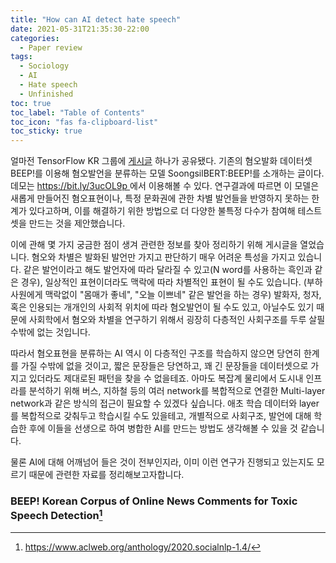 ```yaml
---
title: "How can AI detect hate speech"
date: 2021-05-31T21:35:30-22:00
categories:
  - Paper review
tags:
  - Sociology
  - AI
  - Hate speech
  - Unfinished
toc: true
toc_label: "Table of Contents"
toc_icon: "fas fa-clipboard-list"
toc_sticky: true
---
```


얼마전 TensorFlow KR 그룹에 [게시글](https://www.facebook.com/groups/TensorFlowKR/permalink/1492216937786026/?__cft__[0]=AZWtg5JcanG8KnfFNgyo5-uEQmYiE6ikM3Wg15A307Jw_QU-jlVznNcNbBpqK_lfzDzgH0gEqw23YKq4Dks3nOwJe5vkXLLLqZNwy0zl2hX2iB75u3bErj2iwDCBOYbbCw9uVSfWmWGw8yWkwgm7Pn8j9SoJCaAEUR5Gr5dWAJ1_zZHdGIU3el_E_UZY0SyCpV8&__tn__=%2CO%2CP-R) 하나가 공유됐다. 기존의 혐오발화 데이터셋 BEEP!를 이용해 혐오발언을 분류하는 모델 SoongsilBERT:BEEP!를 소개하는 글이다. 데모는 [https://bit.ly/3ucOL9p
](https://bit.ly/3ucOL9p
)에서 이용해볼 수 있다. 연구결과에 따르면 이 모델은 새롭게 만들어진 혐오표현이나, 특정 문화권에 관한 차별 발언들을 반영하지 못하는 한계가 있다고하며, 이를 해결하기 위한 방법으로 더 다양한 불특정 다수가 참여해 테스트 셋을 만드는 것을 제안했습니다. 

이에 관해 몇 가지 궁금한 점이 생겨 관련한 정보를 찾아 정리하기 위해 게시글을 열었습니다.
혐오와 차별은 발화된 발언만 가지고 판단하기 매우 어려운 특성을 가지고 있습니다.
같은 발언이라고 해도 발언자에 따라 달라질 수 있고(N word를 사용하는 흑인과 같은 경우), 일상적인 표현이더라도 맥락에 따라 차별적인 표현이 될 수도 있습니다. (부하 사원에게 맥락없이 "몸매가 좋네", "오늘 이쁘네" 같은 발언을 하는 경우)
발화자, 청자, 혹은 인용되는 개개인의 사회적 위치에 따라 혐오발언이 될 수도 있고, 아닐수도 있기 때문에 사회학에서 혐오와 차별을 연구하기 위해서 굉장히 다층적인 사회구조를 두루 살필 수밖에 없는 것입니다. 

따라서 혐오표현을 분류하는 AI 역시 이 다층적인 구조를 학습하지 않으면 당연히 한계를 가질 수밖에 없을 것이고, 짧은 문장들은 당연하고, 꽤 긴 문장들을 데이터셋으로 가지고 있더라도 제대로된 패턴을 찾을 수 없을테죠.
아마도 복잡계 물리에서 도시내 인프라를 분석하기 위해 버스, 지하철 등의 여러 network를 복합적으로 연결한 Multi-layer network과 같은 방식의 접근이 필요할 수 있겠다 싶습니다.
애초 학습 데이터와 layer를 복합적으로 갖춰두고 학습시킬 수도 있을테고, 개별적으로 사회구조, 발언에 대해 학습한 후에 이들을 선생으로 하여 병합한 AI를 만드는 방법도 생각해볼 수 있을 것 같습니다.

물론 AI에 대해 어깨넘어 들은 것이 전부인지라, 이미 이런 연구가 진행되고 있는지도 모르기 때문에 관련한 자료를 정리해보고자합니다.

### BEEP! Korean Corpus of Online News Comments for Toxic Speech Detection[^1]


[^1]:https://www.aclweb.org/anthology/2020.socialnlp-1.4/



